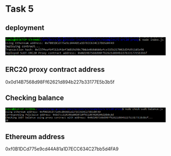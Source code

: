 # Task 5

## deployment
![](deployment.png)

## ERC20 proxy contract address 
0x0d14B7568d98Ff62621d894b227b33177E5b3b5f

## Checking balance
![](balance.png)

## Ethereum address
0xf0B1DCd775e9cd44A81a1D7ECC634C27bb5d4FA9
